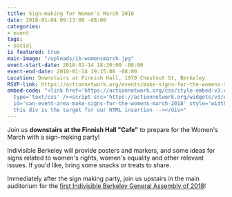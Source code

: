 ```yaml
---
title: Sign-making for Women's March 2018
date: 2018-01-04 09:13:00 -08:00
categories:
- event
tags:
- social
is featured: true
main-image: "/uploads/ib-womensmarch.jpg"
event-start-date: 2018-01-14 18:30:00 -08:00
event-end-date: 2018-01-14 19:15:00 -08:00
Location: Downstairs at Finnish Hall, 1970 Chestnut St, Berkeley
RSVP-link: https://actionnetwork.org/events/make-signs-for-the-womens-march-2018?source=direct_link&
embed-code: "<link href='https://actionnetwork.org/css/style-embed-v3.css' rel='stylesheet'
  type='text/css' /><script src='https://actionnetwork.org/widgets/v3/event/make-signs-for-the-womens-march-2018?format=js&source=widget'></script><div
  id='can-event-area-make-signs-for-the-womens-march-2018' style='width: 100%'><!--
  this div is the target for our HTML insertion --></div>"
---
```


Join us **downstairs at the Finnish Hall "Cafe"** to prepare for the Women's March with a sign-making party!

Indivisible Berkeley will provide posters and markers, and some ideas for signs related to women's rights, women's equality and other relevant issues. If you'd like, bring some snacks or treats to share.

Immediately after the sign making party, join us upstairs in the main auditorium for the [first Indivisible Berkeley General Assembly of 2018](https://www.indivisibleberkeley.org/event/ga-jan14-2018)!
